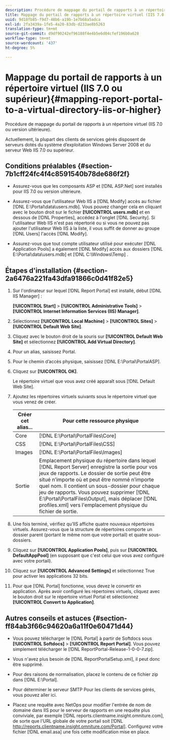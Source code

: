 ```yaml
---
description: Procédure de mappage du portail de rapports à un répertoire virtuel (IIS 7.0 ou version ultérieure).
title: Mappage du portail de rapports à un répertoire virtuel (IIS 7.0 ou supérieur)
uuid: 9d18fb85-f9d7-48b6-a19b-1e7b68a5adca
exl-id: 2fa3439a-1fe5-4a20-83db-d233ae8b5263
translation-type: tm+mt
source-git-commit: d9df90242ef96188f4e4b5e6d04cfef196b0a628
workflow-type: tm+mt
source-wordcount: '437'
ht-degree: 5%

---
```


# Mappage du portail de rapports à un répertoire virtuel (IIS 7.0 ou supérieur){#mapping-report-portal-to-a-virtual-directory-iis-or-higher}

Procédure de mappage du portail de rapports à un répertoire virtuel (IIS 7.0 ou version ultérieure).

Actuellement, la plupart des clients de services gérés disposent de serveurs dotés du système d’exploitation Windows Server 2008 et du serveur Web IIS 7.0 ou supérieur.

## Conditions préalables {#section-7b1cff24fc4f4c8591540b78de686f2f}

* Assurez-vous que les composants ASP et [!DNL ASP.Net] sont installés pour IIS 7.0 ou version ultérieure.
* Assurez-vous que l&#39;utilisateur Web IIS a [!DNL Modify] accès au fichier [!DNL E:\Portal\data\users.mdb]. Vous pouvez changer cela en cliquant avec le bouton droit sur le fichier **[!UICONTROL users.mdb]** et en dessous de [!DNL Properties], accédez à l&#39;onglet [!DNL Security]. Si l&#39;utilisateur Web IIS n&#39;est pas répertorié ou si vous ne pouvez pas ajouter l&#39;utilisateur Web IIS à la liste, il vous suffit de donner au groupe [!DNL Users] l&#39;accès [!DNL Modify].

* Assurez-vous que tout compte utilisateur utilisé pour exécuter [!DNL Application Pools] a également [!DNL Modify] accès aux dossiers [!DNL E:\Portal\data\users.mdb] et  [!DNL C:\Windows\Temp\] .

## Étapes d&#39;installation {#section-2a6476a221fa43dfa91866c0d41f82e5}

1. Sur l&#39;ordinateur sur lequel [!DNL Report Portal] est installé, début [!DNL IIS Manager] :

   **[!UICONTROL Start]** > **[!UICONTROL Administrative Tools]** > **[!UICONTROL Internet Information Services (IIS) Manager]**.

1. Sélectionnez **[!UICONTROL Local Machine]** > **[!UICONTROL Sites]** > **[!UICONTROL Default Web Site]**.

1. Cliquez avec le bouton droit de la souris sur **[!UICONTROL Default Web Site]** et sélectionnez **[!UICONTROL Add Virtual Directory]**.

1. Pour un alias, saisissez Portal.
1. Pour le chemin d’accès physique, saisissez [!DNL E:\Portal\PortalASP].
1. Cliquez sur **[!UICONTROL OK]**.

   Le répertoire virtuel que vous avez créé apparaît sous [!DNL Default Web Site].

1. Ajoutez les répertoires virtuels suivants sous le répertoire virtuel que vous venez de créer.

   | Créer cet alias... | Pour cette ressource physique |
   |---|---|
   | Core | [!DNL E:\Portal\PortalFiles\Core] |
   | CSS | [!DNL E:\Portal\PortalFiles\CSS] |
   | Images | [!DNL E:\Portal\PortalFiles\Images] |
   | Sortie | Emplacement physique du répertoire dans lequel [!DNL Report Server] enregistre la sortie pour vos jeux de rapports. Le dossier de sortie peut être situé n’importe où et peut être nommé n’importe quel nom. Il contient un sous-dossier pour chaque jeu de rapports. Vous pouvez supprimer [!DNL E:\Portal\PortalFiles\Output], mais déplacer [!DNL profiles.xml] vers l&#39;emplacement physique du fichier de sortie. |

1. Une fois terminé, vérifiez qu’IIS affiche quatre nouveaux répertoires virtuels. Assurez-vous que la structure de répertoires comporte un dossier parent (portant le même nom que votre portail) et quatre sous-dossiers.
1. Cliquez sur **[!UICONTROL Application Pools]**, puis sur **[!UICONTROL DefaultAppPool]** (en supposant que c&#39;est celui que vous avez configuré avec votre portail).

1. Cliquez sur **[!UICONTROL Advanced Settings]** et sélectionnez True pour activer les applications 32 bits.
1. Pour que [!DNL Portal] fonctionne, vous devez le convertir en application. Après avoir configuré les répertoires virtuels, cliquez avec le bouton droit sur le répertoire virtuel Portal et sélectionnez **[!UICONTROL Convert to Application]**.

## Autres conseils et astuces {#section-ff84ab3f66c94620a6a11f0e60471d44}

* Vous pouvez télécharger le [!DNL Portal] à partir de Softdocs sous **[!UICONTROL Softdocs]** > **[!UICONTROL Report Portal]**. Vous pouvez simplement télécharger le [!DNL ReportPortal-Release-1-0-0-7.zip].

* Vous n&#39;avez plus besoin de [!DNL ReportPortalSetup.xml], il peut donc être supprimé.
* Pour des raisons de normalisation, placez le contenu de ce fichier zip dans [!DNL E:\Portal].
* Pour déterminer le serveur SMTP Pour les clients de services gérés, vous pouvez aller ici.
* Placez une requête avec NetOps pour modifier l&#39;entrée de nom de domaine dans IIS pour le serveur de rapports en une requête plus conviviale, par exemple [!DNL reports.clientname.insight.omniture.com], de sorte que l&#39;URL globale de votre portail soit [!DNL http://reports.clientname.insight.omniture.com/Portal]. Configurez votre fichier [!DNL email.asa] une fois cette modification mise en place.

